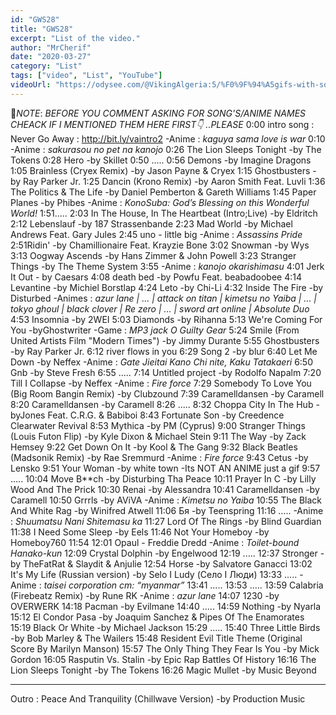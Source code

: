 ```yaml
---
id: "GWS28"
title: "GWS28"
excerpt: "List of the video."
author: "MrCherif"
date: "2020-03-27"
category: "List"
tags: ["video", "List", "YouTube"]
videoUrl: "https://odysee.com/@VikingAlgeria:5/%F0%9F%94%A5gifs-with-sound-coub-mix-!-28-%E2%9A%A1%EF%B8%8F:e"
---
```

📌*NOTE*:
*BEFORE YOU COMMENT ASKING FOR SONG'S/ANIME NAMES CHEACK IF I MENTIONED THEM HERE FIRST👇 ..PLEASE*
0:00 intro song : Never Go Away :
http://bit.ly/vaintro2
-Anime : *kaguya sama love is war*
0:10
-Anime : *sakurasou no pet na kanojo*
0:26 The Lion Sleeps Tonight -by The Tokens
0:28 Hero -by Skillet
0:50 .....
0:56 Demons -by Imagine Dragons
1:05 Brainless (Cryex Remix) -by Jason Payne & Cryex
1:15 Ghostbusters -by Ray Parker Jr.
1:25 Dancin (Krono Remix) -by Aaron Smith Feat. Luvli
1:36 The Politics & The Life -by Daniel Pemberton & Gareth Williams
1:45 Paper Planes -by Phibes
-Anime : *KonoSuba: God’s Blessing on this Wonderful World!*
1:51.....
2:03 In The House, In The Heartbeat (Intro;Live) -by Eldritch
2:12 Lebenslauf -by 187 Strassenbande
2:23 Mad World -by Michael Andrews Feat. Gary Jules
2:45 uno - little big
-Anime : *Assassins Pride*
2:51Ridin' -by Chamillionaire Feat. Krayzie Bone
3:02 Snowman -by Wys
3:13 Oogway Ascends -by Hans Zimmer & John Powell
3:23 Stranger Things -by The Theme System
3:55
-Anime : *kanojo okarishimasu*
4:01 Jerk It Out - by Caesars
4:08 death bed -by Powfu Feat. beabadoobee
4:14 Levantine -by Michiel Borstlap
4:24 Leto -by Chi-Li
4:32 Inside The Fire -by Disturbed
-Animes : *azur lane | ... | attack on titan | kimetsu no Yaiba | ... | tokyo ghoul | black clover | Re zero | ... |  sword art online | Absolute Duo*
4:53 Insomnia -by 2WEI
5:03 Diamonds -by Rihanna
5:13 We're Coming For You -byGhostwriter
-Game : *MP3 jack O Guilty Gear* 
5:24 Smile (From United Artists Film "Modern Times") -by Jimmy Durante
5:55 Ghostbusters -by Ray Parker Jr.
6:12 river flows in you
6:29 Song 2 -by blur
6:40 Let Me Down -by Neffex
-Anime : *Gate Jieitai Kano Chi nite, Kaku Tatakaeri*
6:50 Gnb -by Steve Fresh
6:55 .....
7:14 Untitled project -by Rodolfo Napalm
7:20 Till I Collapse -by Neffex
-Anime : *Fire force*
7:29 Somebody To Love You (Big Room Bangin Remix) -by Clubzound
7:39 Caramelldansen -by Caramell
8:20 Caramelldansen -by Caramell
8:26 .....
8:32 Choppa City In The Hub -byJones Feat. C.R.G. & Babiboi 
8:43 Fortunate Son -by Creedence Clearwater Revival
8:53 Mythica -by PM (Cyprus)
9:00 Stranger Things (Louis Futon Flip) -by Kyle Dixon & Michael Stein
9:11 The Way -by Zack Hemsey
9:22 Get Down On It -by Kool & The Gang
9:32 Black Beatles (Madsonik Remix) -by Rae Sremmurd
-Anime : *Fire force*
9:43 Cetus -by Lensko 
9:51 Your Woman -by white town
-Its NOT AN ANIME just a gif
9:57 .....
10:04 Move B**ch -by Disturbing Tha Peace 
10:11 Prayer In C -by Lilly Wood And The Prick
10:30 Renai -by Alessandra
10:41 Caramelldansen -by Caramell
10:50 Grrrls -by AViVA
-Anime : *Kimetsu no Yaiba*
10:55 The Black And White Rag -by Winifred Atwell
11:06 Бя -by Teenspring
11:16 .....
-Anime : *Shuumatsu Nani Shitemasu ka*
11:27 Lord Of The Rings -by Blind Guardian
11:38 I Need Some Sleep -by Eels
11:46 Not Your Homeboy -by Homeboy760
11:54 
12:01 Opaul - Freddie Dredd
-Anime : *Toilet-bound Hanako-kun*
12:09 Crystal Dolphin -by Engelwood
12:19 .....
12:37 Stronger -by TheFatRat & Slaydit & Anjulie
12:54 Horse -by Salvatore Ganacci
13:02 It's My Life (Russian version) -by  Selo I Ludy (Село I Люди)
13:33 .....
-Anime : *taisei corporation cm: “myanmar”*
13:41 .....
13:53 .....
13:59 Calabria (Firebeatz Remix) -by Rune RK
-Anime : *azur lane*
14:07 1230 -by OVERWERK
14:18 Pacman -by Evilmane
14:40 .....
14:59 Nothing -by Nyarla
15:12 El Condor Pasa -by Joaquim Sanchez & Pipes Of The Enamorates
15:19 Black Or White -by Michael Jackson
15:29 .....
15:40 Three Little Birds -by Bob Marley & The Wailers
15:48 Resident Evil Title Theme (Original Score By Marilyn Manson)
15:57 The Only Thing They Fear Is You -by Mick Gordon 
16:05 Rasputin Vs. Stalin -by Epic Rap Battles Of History
16:16 The Lion Sleeps Tonight -by The Tokens
16:26 Magic Mullet -by Music Beyond

----
Outro : Peace And Tranquility (Chillwave Version) -by Production Music
